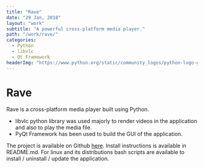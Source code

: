 ```yaml
---
title: "Rave"
date: "29 Jan, 2018"
layout: "work"
subtitle: "A powerful cross-platform media player."
path: "/work/rave/"
categories:
  - Python
  - libvlc
  - Qt Framework
headerImg: "https://www.python.org/static/community_logos/python-logo-generic.svg"
---
```


# Rave  

Rave is a cross-platform media player built using Python.
* libvlc python library was used majorly to render videos in the application and also to play the media file.
* PyQt Framework has been used to build the GUI of the application.            
         
The project is available on Github [here](https://github.com/kanishkarj/Rave). Install instructions is available in README.md. For linux and its distributions bash scripts are available to install / uninstall / update the application.
